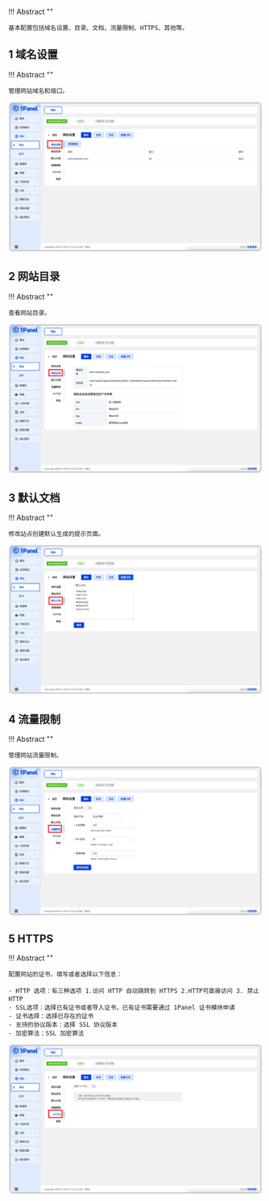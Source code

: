 
!!! Abstract ""

    基本配置包括域名设置、目录、文档、流量限制、HTTPS、其他等。

## 1 域名设置

!!! Abstract ""

    管理网站域名和端口。

![img.png](../../img/websites/config_basic_domain.png)

## 2 网站目录

!!! Abstract ""

    查看网站目录。

![img.png](../../img/websites/config_basic_folder.png)

## 3 默认文档

!!! Abstract ""

    修改站点创建默认生成的提示页面。

![img_1.png](../../img/websites/basic_config_default.png)

## 4 流量限制

!!! Abstract ""

    管理网站流量限制。

![img.png](../../img/websites/basic_config_limit.png)

## 5 HTTPS

!!! Abstract ""

    配置网站的证书，填写或者选择以下信息：
    
    - HTTP 选项：有三种选项 1.访问 HTTP 自动跳转到 HTTPS 2.HTTP可直接访问 3. 禁止HTTP
    - SSL选项：选择已有证书或者导入证书，已有证书需要通过 1Panel 证书模块申请
    - 证书选择：选择已存在的证书
    - 支持的协议版本：选择 SSL 协议版本
    - 加密算法：SSL 加密算法
    
![img.png](../../img/websites/basic_config_https.png)
